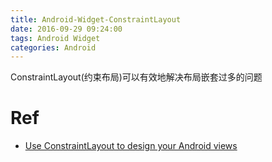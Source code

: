 ```yaml
---
title: Android-Widget-ConstraintLayout
date: 2016-09-29 09:24:00
tags: Android Widget
categories: Android
---
```


ConstraintLayout(约束布局)可以有效地解决布局嵌套过多的问题

<!-- more -->

# Ref

* [Use ConstraintLayout to design your Android views](https://codelabs.developers.google.com/codelabs/constraint-layout/#0)
